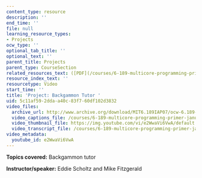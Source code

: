 ```yaml
---
content_type: resource
description: ''
end_time: ''
file: null
learning_resource_types:
- Projects
ocw_type: ''
optional_tab_title: ''
optional_text: ''
parent_title: Projects
parent_type: CourseSection
related_resources_text: ([PDF](/courses/6-189-multicore-programming-primer-january-iap-2007/resources/backgammon_tutor))
resource_index_text: ''
resourcetype: Video
start_time: ''
title: 'Project: Backgammon Tutor '
uid: 5c11af59-2dda-a40c-83f7-60df102d3832
video_files:
  archive_url: http://www.archive.org/download/MIT6.189IAP07/ocw-6.189-iap07-pro06_300k.mp4
  video_captions_file: /courses/6-189-multicore-programming-primer-january-iap-2007/8b3cfcd58b8b5db9a43c750baa6dbf5a_e2WwaVi6VwA.vtt
  video_thumbnail_file: https://img.youtube.com/vi/e2WwaVi6VwA/default.jpg
  video_transcript_file: /courses/6-189-multicore-programming-primer-january-iap-2007/6c2150271cdd1e900690f94926546a87_e2WwaVi6VwA.pdf
video_metadata:
  youtube_id: e2WwaVi6VwA
---
```


**Topics covered:** Backgammon tutor

**Instructor/speaker:** Eddie Scholtz and Mike Fitzgerald